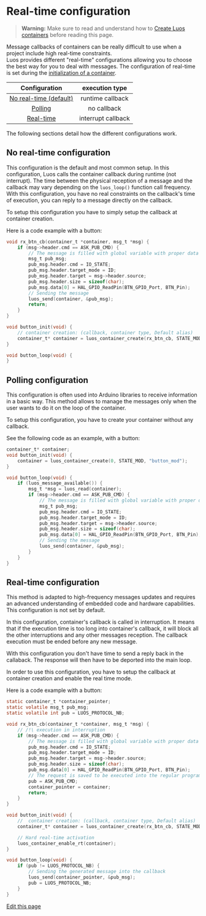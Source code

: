 # Real-time configuration

> **Warning:** Make sure to read and understand how to [Create Luos containers](/pages/low/containers/create-containers.md) before reading this page.

Message callbacks of containers can be really difficult to use when a project include high real-time constraints.<br/>
Luos provides different "real-time" configurations allowing you to choose the best way for you to deal with messages.
The configuration of real-time is set during the [initialization of a container](/pages/low/containers/create-containers.md).

|Configuration|execution type|
|:---:|:---:|
|[No real-time (default)](#no-real-time-configuration)|runtime callback|
|[Polling](#polling-configuration)|no callback|
|[Real-time](#real-time-configuration)|interrupt callback|

The following sections detail how the different configurations work.

## No real-time configuration
This configuration is the default and most common setup. In this configuration, Luos calls the container callback during runtime (not interrupt). The time between the physical reception of a message and the callback may vary depending on the `luos_loop()` function call frequency.<br/>
With this configuration, you have no real constraints on the callback's time of execution, you can reply to a message directly on the callback.

To setup this configuration you have to simply setup the callback at container creation.

Here is a code example with a button:
```c
void rx_btn_cb(container_t *container, msg_t *msg) {
    if (msg->header.cmd == ASK_PUB_CMD) {
        // The message is filled with global variable with proper data
        msg_t pub_msg;
        pub_msg.header.cmd = IO_STATE;
        pub_msg.header.target_mode = ID;
        pub_msg.header.target = msg->header.source;
        pub_msg.header.size = sizeof(char);
        pub_msg.data[0] = HAL_GPIO_ReadPin(BTN_GPIO_Port, BTN_Pin);
        // Sending the message
        luos_send(container, &pub_msg);
        return;
    }
}

void button_init(void) {
    // container creation: (callback, container type, Default alias)
    container_t* container = luos_container_create(rx_btn_cb, STATE_MOD, "button_mod");
}

void button_loop(void) {
}
```

## Polling configuration
This configuration is often used into Arduino libraries to receive information in a basic way. This method allows to manage the messages only when the user wants to do it on the loop of the container.

To setup this configuration, you have to create your container without any callback.

See the following code as an example, with a button:

```c
container_t* container;
void button_init(void) {
    container = luos_container_create(0, STATE_MOD, "button_mod");
}

void button_loop(void) {
    if (luos_message_available()) {
        msg_t *msg = luos_read(container);
        if (msg->header.cmd == ASK_PUB_CMD) {
            // The message is filled with global variable with proper data
            msg_t pub_msg;
            pub_msg.header.cmd = IO_STATE;
            pub_msg.header.target_mode = ID;
            pub_msg.header.target = msg->header.source;
            pub_msg.header.size = sizeof(char);
            pub_msg.data[0] = HAL_GPIO_ReadPin(BTN_GPIO_Port, BTN_Pin);
            // Sending the message
            luos_send(container, &pub_msg);
        }
    }
}
```

## Real-time configuration
This method is adapted to high-frequency messages updates and requires an advanced understanding of embedded code and hardware capabilities. This configuration is not set by default.

In this configuration, container's callback is called in interruption. It means that if the execution time is too long into container's callback, it will block all the other interruptions and any other messages reception. The callback execution must be ended before any new message.

With this configuration you don't have time to send a reply back in the callaback. The response will then have to be deported into the main loop.

In order to use this configuration, you have to setup the callback at container creation and enable the real time mode.

Here is a code example with a button:
```c
static container_t *container_pointer;
static volatile msg_t pub_msg;
static volatile int pub = LUOS_PROTOCOL_NB;

void rx_btn_cb(container_t *container, msg_t *msg) {
    // /!\ execution in interruption
    if (msg->header.cmd == ASK_PUB_CMD) {
        // The message is filled with global variable with proper data
        pub_msg.header.cmd = IO_STATE;
        pub_msg.header.target_mode = ID;
        pub_msg.header.target = msg->header.source;
        pub_msg.header.size = sizeof(char);
        pub_msg.data[0] = HAL_GPIO_ReadPin(BTN_GPIO_Port, BTN_Pin);
        // The request is saved to be executed into the regular program
        pub = ASK_PUB_CMD;
        container_pointer = container;
        return;
    }
}

void button_init(void) {
    //  container creation: (callback, container type, Default alias)
    container_t* container = luos_container_create(rx_btn_cb, STATE_MOD, "button_mod");

    // Hard real-time activation
    luos_container_enable_rt(container);
}

void button_loop(void) {
    if (pub != LUOS_PROTOCOL_NB) {
        // Sending the generated message into the callback
        luos_send(container_pointer, &pub_msg);
        pub = LUOS_PROTOCOL_NB;
    }
}
```

<div class="cust_edit_page"><a href="https://{{gh_path}}/pages/low/containers/rt-config.md">Edit this page</a></div>
